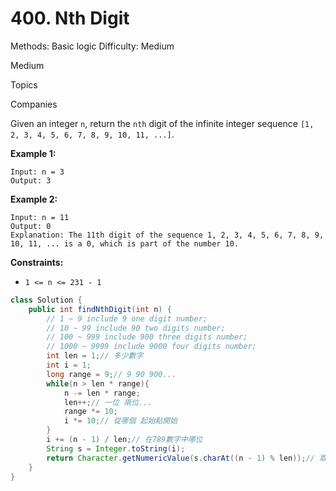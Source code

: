 # 400. Nth Digit

Methods: Basic logic
Difficulty: Medium

Medium

Topics

Companies

Given an integer `n`, return the `nth` digit of the infinite integer sequence `[1, 2, 3, 4, 5, 6, 7, 8, 9, 10, 11, ...]`.

**Example 1:**

```
Input: n = 3
Output: 3

```

**Example 2:**

```
Input: n = 11
Output: 0
Explanation: The 11th digit of the sequence 1, 2, 3, 4, 5, 6, 7, 8, 9, 10, 11, ... is a 0, which is part of the number 10.

```

**Constraints:**

- `1 <= n <= 231 - 1`

```java
class Solution {
	public int findNthDigit(int n) {
        // 1 ~ 9 include 9 one digit number;
        // 10 ~ 99 include 90 two digits number;
        // 100 ~ 999 include 900 three digits number;
        // 1000 ~ 9999 include 9000 four digits number;
		int len = 1;// 多少數字
        int i = 1;
		long range = 9;// 9 90 900...
		while(n > len * range){
			n -= len * range;
			len++;// 一位 兩位...
			range *= 10;
			i *= 10;// 從哪個 起始點開始
		}
		i += (n - 1) / len;// 在789數字中哪位
		String s = Integer.toString(i);
		return Character.getNumericValue(s.charAt((n - 1) % len));// 取當前數字的第k位
	}
}
```